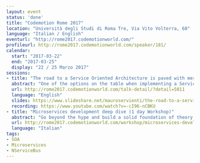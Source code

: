 ```yaml
---
layout: event
status: 'done'
title: "Codemotion Rome 2017"
location: "Università degli Studi di Roma Tre, Via Vito Volterra, 60"
language: "Italian / English"
eventurl: "http://rome2017.codemotionworld.com/"
profileurl: http://rome2017.codemotionworld.com/speaker/181/
calendar:
  start: "2017-03-22"
  end: "2017-03-25"
  display: "22 / 25 Marzo 2017"
sessions:
- title: "The road to a Service Oriented Architecture is paved with messages"
  abstract: "One of the options on the table when implementing a Service Oriented Architecture (SOA), or the communication style across multiple microservices, is based on messages and a service bus. This talk will drive you through the basic SOA building blocks, introduce message based architectures, and will connect the dots between technology and architectural principles through some samples using NServiceBus."
  url: http://rome2017.codemotionworld.com/talk-detail/?detail=5011
  language: "English"
  slides: https://www.slideshare.net/mauroservienti/the-road-to-a-service-oriented-architecture-is-paved-with-messages
  recording: https://www.youtube.com/watch?v=-cI96-nCBKU
- title: "Microservices development deep dive (1 day Workshop)"
  abstract: "Go beyond the hype and build a solid foundation of theory and practice with this workshop on Microservices development. This one day deep-dive will be a journey from SOA concepts to DevOps practices to fully understand what Microservices are and how to design, develop and manage them."
  url: http://rome2017.codemotionworld.com/workshop/microservices-development-deep-dive/
  language: "Italian"
tags:
- SOA
- Microservices
- NServiceBus
---
```

